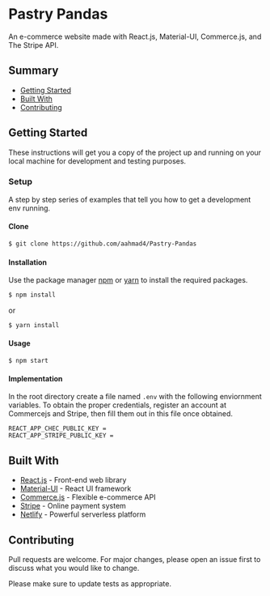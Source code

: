# Pastry Pandas

An e-commerce website made with React.js, Material-UI, Commerce.js, and The Stripe API.

## Summary

  - [Getting Started](#getting-started)
  - [Built With](#built-with)
  - [Contributing](#contributing)

## Getting Started

These instructions will get you a copy of the project up and running on your local machine for development and testing purposes.

### Setup

A step by step series of examples that tell you how to get a development env running.

#### Clone

```sh
$ git clone https://github.com/aahmad4/Pastry-Pandas
```

#### Installation

Use the package manager [npm](https://www.npmjs.com/) or [yarn](https://yarnpkg.com/) to install the required packages.

```sh
$ npm install
```

or

```sh
$ yarn install
```

#### Usage

```
$ npm start
```

#### Implementation

In the root directory create a file named `.env` with the following enviornment variables. To obtain the proper credentials, register an account at Commercejs and Stripe, then fill them out in this file once obtained.

```env
REACT_APP_CHEC_PUBLIC_KEY = 
REACT_APP_STRIPE_PUBLIC_KEY = 
```

## Built With

* [React.js](https://reactjs.org/) - Front-end web library
* [Material-UI](https://material-ui.com/) - React UI framework
* [Commerce.js](https://commercejs.com/) - Flexible e-commerce API
* [Stripe](https://stripe.com/) - Online payment system
* [Netlify](https://www.netlify.com/) - Powerful serverless platform

## Contributing

Pull requests are welcome. For major changes, please open an issue first to discuss what you would like to change.

Please make sure to update tests as appropriate.
